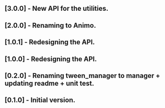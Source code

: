 ## [3.0.0] - New API for the utilities.

## [2.0.0] - Renaming to Animo.

## [1.0.1] - Redesigning the API.

## [1.0.0] - Redesigning the API.

## [0.2.0] - Renaming tween_manager to manager + updating readme + unit test.

## [0.1.0] - Initial version.
